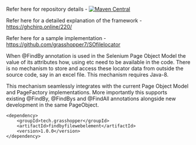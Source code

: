 Refer here for repository details - [![Maven Central](https://maven-badges.herokuapp.com/maven-central/tech.grasshopper/findbyfilewebelement/badge.svg)](https://maven-badges.herokuapp.com/maven-central/tech.grasshopper/findbyfilewebelement)

Refer here for a detailed explanation of the framework - https://ghchirp.online/220/

Refer here for a sample implementation - https://github.com/grasshopper7/SOfilelocator

When @FindBy annotation is used in the Selenium Page Object Model the value of its attributes how, using etc need to be available in the code. There is no mechanism to store and access these locator data from outside the source code, say in an excel file. This mechanism requires Java-8.

This mechanism seamlessly integrates with the current Page Object Model and PageFactory implementations. More importantly this supports existing @FindBy, @FindBys and @FindAll annotations alongside new development in the same PageObject.

	<dependency>
    	<groupId>tech.grasshopper</groupId>
    	<artifactId>findbyfilewebelement</artifactId>
    	<version>1.0.0</version>
	</dependency>
